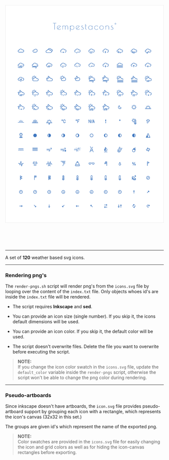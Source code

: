 <div align="center"><img vspace="70" src="preview.png"></div>

---

A set of **120** weather based svg icons.

---

### Rendering png's

The `render-pngs.sh` script will render png's from the `icons.svg` file by looping over the content of the `index.txt` file. Only objects whoes id's are inside the `index.txt` file will  be rendered.

* The script requires **Inkscape** and **sed**.

* You can provide an icon size (single number). If you skip it, the icons default dimensions will be used.

* You can provide an icon color. If you skip it, the default color will be used.

* The script doesn't overwrite files. Delete the file you want to overwrite before executing the script.

> **NOTE:**  
> If you change the icon color swatch in the `icons.svg` file, update the `default_color` variable inside the `render-pngs` script, otherwise the script won't be able to change the png color during rendering.

---

### Pseudo-artboards

Since inkscape doesn't have artboards, the `icon.svg` file provides pseudo-artboard support by grouping each icon with a rectangle, which represents the icon's canvas (32x32 in this set.)

The groups are given id's which represent the name of the exported png.

> **NOTE:**  
> Color swatches are provided in the `icons.svg` file for easily changing the icon and grid colors as well as for hiding the icon-canvas rectangles before exporting.
